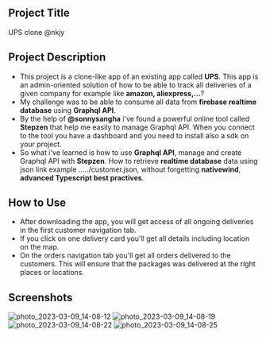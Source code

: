 ## Project Title
UPS clone @nkjy
## Project Description
* This project is a clone-like app of an existing app called **UPS**. This app is an admin-oriented solution of how to be able to track all deliveries of a given company for example like **amazon, aliexpress,...**?
* My challenge was to be able to consume all data from **firebase realtime database** using **Graphql API**.
* By the help of **@sonnysangha** i've found a powerful online tool called **Stepzen** that help me easily to manage Graphql API. When you connect to the tool you have a dashboard and you need to install also a sdk on your project.
* So what i've learned is how to use **Graphql API**, manage and create Graphql API with **Stepzen**. How to retrieve **realtime database** data using json link example ...../customer.json, without forgetting **nativewind**, **advanced Typescript best practives**.
## How to Use
* After downloading the app, you will get access of all ongoing deliveries in the first customer navigation tab.
* If you click on one delivery card you'll get all details including location on the map.
* On the orders navigation tab you'll get all orders delivered to the customers. This will ensure that the packages was delivered at the right places or locations.
## Screenshots

![photo_2023-03-09_14-08-12](https://user-images.githubusercontent.com/62994009/224033000-7e148168-7dfa-48a6-a46a-f38ee95ca813.jpg)
![photo_2023-03-09_14-08-19](https://user-images.githubusercontent.com/62994009/224033057-2b7f710f-0150-4502-a0d1-eb7db7c65039.jpg)
![photo_2023-03-09_14-08-22](https://user-images.githubusercontent.com/62994009/224033082-b2f2aca5-6216-4a03-8a47-7fe3936830ff.jpg)
![photo_2023-03-09_14-08-25](https://user-images.githubusercontent.com/62994009/224033118-60094bc3-e469-4cf0-a4c1-dcc6ed781902.jpg)
